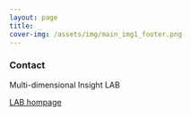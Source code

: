 ```yaml
---
layout: page
title: _
cover-img: /assets/img/main_img1_footer.png
---
```


### Contact

Multi-dimensional Insight LAB

[LAB hompage](insight.yonsei.ac.kr)
